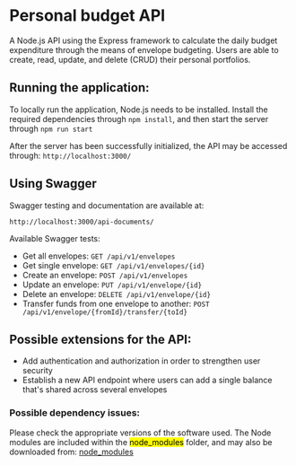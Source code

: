 # Personal budget API

A Node.js API using the Express framework to calculate the daily budget expenditure through the means of envelope budgeting. Users are able to create, read, update, and delete (CRUD) their personal portfolios.

## Running the application:

To locally run the application, Node.js needs to be installed.  Install the required dependencies through `npm install`, and then start the server through `npm run start`

After the server has been successfully initialized, the API may be accessed through: `http://localhost:3000/`

## Using Swagger

Swagger testing and documentation are available at:

`http://localhost:3000/api-documents/`

Available Swagger tests:

* Get all envelopes: `GET /api/v1/envelopes`
* Get single envelope: `GET /api/v1/envelopes/{id}`
* Create an envelope: `POST /api/v1/envelopes`
* Update an envelope: `PUT /api/v1/envelope/{id}`
* Delete an envelope: `DELETE /api/v1/envelope/{id}`
* Transfer funds from one envelope to another: `POST /api/v1/envelope/{fromId}/transfer/{toId}`

## Possible extensions for the API:

- Add authentication and authorization in order to strengthen user security
- Establish a new API endpoint where users can add a single balance that's shared across several envelopes

### Possible dependency issues:
Please check the appropriate versions of the software used. The Node modules are included within the <mark >node_modules</mark> folder, and may also be downloaded from: [node_modules](https://drive.google.com/drive/folders/1mSJleYqWMx7f-_rkhE7lkm_PImpKae0d?usp=sharing)


